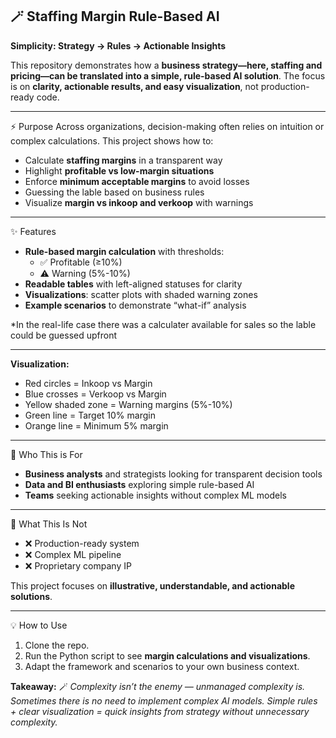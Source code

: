 ## 🪄 Staffing Margin Rule-Based AI  

**Simplicity: Strategy → Rules → Actionable Insights**  

This repository demonstrates how a **business strategy—here, staffing and pricing—can be translated into a simple, rule-based AI solution**. The focus is on **clarity, actionable results, and easy visualization**, not production-ready code.

---

⚡ Purpose
Across organizations, decision-making often relies on intuition or complex calculations. This project shows how to:
- Calculate **staffing margins** in a transparent way
- Highlight **profitable vs low-margin situations**
- Enforce **minimum acceptable margins** to avoid losses
- Guessing the lable based on business rules
- Visualize **margin vs inkoop and verkoop** with warnings

---

✨ Features
- **Rule-based margin calculation** with thresholds:
  - ✅ Profitable (≥10%)
  - ⚠️ Warning (5%-10%) 
- **Readable tables** with left-aligned statuses for clarity  
- **Visualizations**: scatter plots with shaded warning zones  
- **Example scenarios** to demonstrate “what-if” analysis  

*In the real-life case there was a calculater available for sales so the lable could be guessed upfront

---

**Visualization:**  
- Red circles = Inkoop vs Margin  
- Blue crosses = Verkoop vs Margin  
- Yellow shaded zone = Warning margins (5%-10%)  
- Green line = Target 10% margin  
- Orange line = Minimum 5% margin  

---

🧭 Who This is For
- **Business analysts** and strategists looking for transparent decision tools
- **Data and BI enthusiasts** exploring simple rule-based AI
- **Teams** seeking actionable insights without complex ML models

---

🚫 What This Is Not
- ❌ Production-ready system
- ❌ Complex ML pipeline
- ❌ Proprietary company IP

This project focuses on **illustrative, understandable, and actionable solutions**.  

---

💡 How to Use
1. Clone the repo.  
2. Run the Python script to see **margin calculations and visualizations**.  
3. Adapt the framework and scenarios to your own business context.

**Takeaway:** 
🪄 *Complexity isn’t the enemy — unmanaged complexity is. Sometimes there is no need to implement complex AI models.* 
*Simple rules + clear visualization = quick insights from strategy without unnecessary complexity.*

